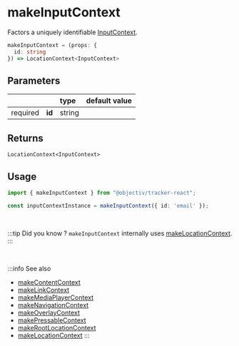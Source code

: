 # makeInputContext

Factors a uniquely identifiable [InputContext](/taxonomy/reference/location-contexts/InputContext.md).

```typescript
makeInputContext = (props: { 
  id: string
}) => LocationContext<InputContext>
```  

## Parameters
|          |        | type    | default value |
|:--------:|:-------|:--------|:--------------|
| required | **id** | string  |               |

## Returns
`LocationContext<InputContext>`

## Usage

```ts
import { makeInputContext } from "@objectiv/tracker-react";
```

```ts
const inputContextInstance = makeInputContext({ id: 'email' });
```

<br/>

:::tip Did you know ?
`makeInputContext` internally uses [makeLocationContext](/tracking/react/api-reference/common/factories/makeLocationContext.md).
:::

<br />

:::info See also
- [makeContentContext](/tracking/react/api-reference/common/factories/makeContentContext.md)
- [makeLinkContext](/tracking/react/api-reference/common/factories/makeLinkContext.md)
- [makeMediaPlayerContext](/tracking/react/api-reference/common/factories/makeMediaPlayerContext.md)
- [makeNavigationContext](/tracking/react/api-reference/common/factories/makeNavigationContext.md)
- [makeOverlayContext](/tracking/react/api-reference/common/factories/makeOverlayContext.md)
- [makePressableContext](/tracking/react/api-reference/common/factories/makePressableContext.md)
- [makeRootLocationContext](/tracking/react/api-reference/common/factories/makeRootLocationContext.md)
- [makeLocationContext](/tracking/react/api-reference/common/factories/makeLocationContext.md)
:::
